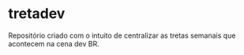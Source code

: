 # tretadev
Repositório criado com o intuito de centralizar as tretas semanais que acontecem na cena dev BR.


